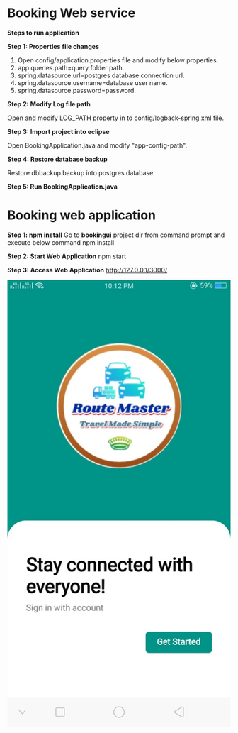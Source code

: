 # Booking Web service

**Steps to run application**

**Step 1: Properties file changes**

1. Open config/application.properties file and modify below properties.
2. app.queries.path=query folder path.
3. spring.datasource.url=postgres database connection url.
4. spring.datasource.username=database user name.
5. spring.datasource.password=password.

**Step 2: Modify Log file path**

Open and modify LOG_PATH property in to config/logback-spring.xml file.


**Step 3: Import project into eclipse**

Open BookingApplication.java and modify "app-config-path".

**Step 4: Restore database backup**

Restore dbbackup.backup into postgres database.

**Step 5: Run BookingApplication.java**

# Booking web application

**Step 1: npm install**
Go to **bookingui** project dir from command prompt and execute below command
npm install

**Step 2: Start Web Application**
npm start

**Step 3: Access Web Application**
http://127.0.0.1/3000/

![Screenshot](D96F6A69-0783-4D77-A438-BF458B5DD9A0_1_105_c.jpeg)
